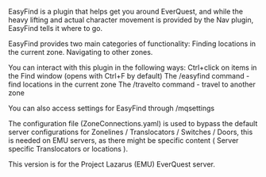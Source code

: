 EasyFind is a plugin that helps get you around EverQuest, and while the heavy lifting and actual character movement is provided by the Nav plugin, EasyFind tells it where to go.

EasyFind provides two main categories of functionality:
Finding locations in the current zone.
Navigating to other zones.

You can interact with this plugin in the following ways:
Ctrl+click on items in the Find window (opens with Ctrl+F by default)
The /easyfind command - find locations in the current zone
The /travelto command - travel to another zone

You can also access settings for EasyFind through /mqsettings

The configuration file (ZoneConnections.yaml) is used to bypass the default server configurations for Zonelines / Translocators / Switches / Doors, this is needed
on EMU servers, as there might be specific content ( Server specific Translocators or locations ). 

This version is for the Project Lazarus (EMU) EverQuest server.
